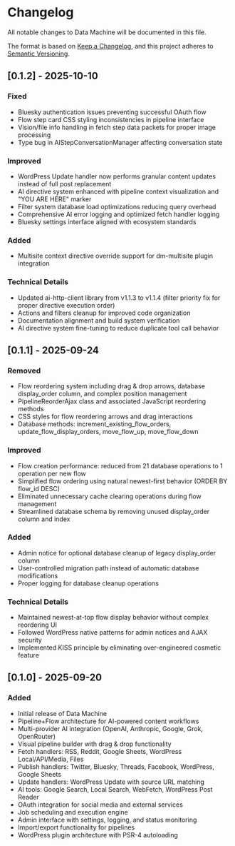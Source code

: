 # Changelog

All notable changes to Data Machine will be documented in this file.

The format is based on [Keep a Changelog](https://keepachangelog.com/en/1.0.0/),
and this project adheres to [Semantic Versioning](https://semver.org/spec/v2.0.0.html).

## [0.1.2] - 2025-10-10

### Fixed
- Bluesky authentication issues preventing successful OAuth flow
- Flow step card CSS styling inconsistencies in pipeline interface
- Vision/file info handling in fetch step data packets for proper image processing
- Type bug in AIStepConversationManager affecting conversation state

### Improved
- WordPress Update handler now performs granular content updates instead of full post replacement
- AI directive system enhanced with pipeline context visualization and "YOU ARE HERE" marker
- Filter system database load optimizations reducing query overhead
- Comprehensive AI error logging and optimized fetch handler logging
- Bluesky settings interface aligned with ecosystem standards

### Added
- Multisite context directive override support for dm-multisite plugin integration

### Technical Details
- Updated ai-http-client library from v1.1.3 to v1.1.4 (filter priority fix for proper directive execution order)
- Actions and filters cleanup for improved code organization
- Documentation alignment and build system verification
- AI directive system fine-tuning to reduce duplicate tool call behavior

## [0.1.1] - 2025-09-24

### Removed
- Flow reordering system including drag & drop arrows, database display_order column, and complex position management
- PipelineReorderAjax class and associated JavaScript reordering methods
- CSS styles for flow reordering arrows and drag interactions
- Database methods: increment_existing_flow_orders, update_flow_display_orders, move_flow_up, move_flow_down

### Improved
- Flow creation performance: reduced from 21 database operations to 1 operation per new flow
- Simplified flow ordering using natural newest-first behavior (ORDER BY flow_id DESC)
- Eliminated unnecessary cache clearing operations during flow management
- Streamlined database schema by removing unused display_order column and index

### Added
- Admin notice for optional database cleanup of legacy display_order column
- User-controlled migration path instead of automatic database modifications
- Proper logging for database cleanup operations

### Technical Details
- Maintained newest-at-top flow display behavior without complex reordering UI
- Followed WordPress native patterns for admin notices and AJAX security
- Implemented KISS principle by eliminating over-engineered cosmetic feature

## [0.1.0] - 2025-09-20

### Added
- Initial release of Data Machine
- Pipeline+Flow architecture for AI-powered content workflows
- Multi-provider AI integration (OpenAI, Anthropic, Google, Grok, OpenRouter)
- Visual pipeline builder with drag & drop functionality
- Fetch handlers: RSS, Reddit, Google Sheets, WordPress Local/API/Media, Files
- Publish handlers: Twitter, Bluesky, Threads, Facebook, WordPress, Google Sheets
- Update handlers: WordPress Update with source URL matching
- AI tools: Google Search, Local Search, WebFetch, WordPress Post Reader
- OAuth integration for social media and external services
- Job scheduling and execution engine
- Admin interface with settings, logging, and status monitoring
- Import/export functionality for pipelines
- WordPress plugin architecture with PSR-4 autoloading